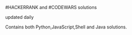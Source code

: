 #HACKERRANK and #CODEWARS solutions

updated daily

Contains both Python,JavaScript,Shell and Java solutions.




